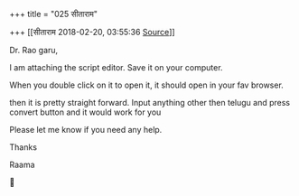 +++
title = "025 सीताराम"

+++
[[सीताराम	2018-02-20, 03:55:36 [Source](https://groups.google.com/g/samskrita/c/Ok69FE-k2hU)]]



Dr. Rao garu,  

I am attaching the script editor. Save it on your computer.  

When you double click on it to open it, it should open in your fav browser.  

then it is pretty straight forward. Input anything other then telugu and press convert button and it would work for you  

Please let me know if you need any help.  

Thanks  

Raama



